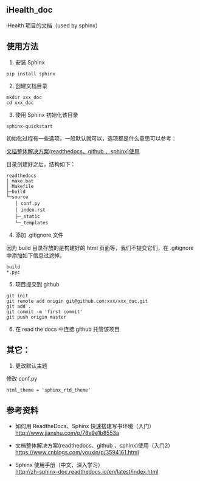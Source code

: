 ## iHealth_doc
iHealth 项目的文档（used by sphinx）

## 使用方法
1. 安装 Sphinx
```
pip install sphinx
```

2. 创建文档目录
```
mkdir xxx_doc
cd xxx_doc
```

3. 使用 Sphinx 初始化该目录
```
sphinx-quickstart
```
初始化过程有一些选项，一般默认就可以，选项都是什么意思可以参考：

[文档整体解决方案(readthedocs、github 、sphinx)使用](https://www.cnblogs.com/youxin/p/3594161.html)

目录创建好之后，结构如下：

```
readthedocs
│ make.bat
│ Makefile
├─build
└─source
　　│ conf.py
　　│ index.rst
　　├─_static
　　└─_templates
```

4. 添加 .gitignore 文件

因为 build 目录存放的是构建好的 html 页面等，我们不提交它们，在 .gitignore 中添加如下信息过滤掉。
```
build
*.pyc
```

5. 项目提交到 github
```
git init
git remote add origin git@github.com:xxx/xxx_doc.git
git add .
git commit -m 'first commit'
git push origin master
```

6. 在 read the docs 中连接 github 托管该项目

## 其它：
1. 更改默认主题

修改 conf.py 

```
html_theme = 'sphinx_rtd_theme'
```

## 参考资料
* 如何用 ReadtheDocs、Sphinx 快速搭建写书环境（入门）  
http://www.jianshu.com/p/78e9e1b8553a

* 文档整体解决方案(readthedocs、github 、sphinx)使用（入门2）  
https://www.cnblogs.com/youxin/p/3594161.html

* Sphinx 使用手册（中文，深入学习）  
http://zh-sphinx-doc.readthedocs.io/en/latest/index.html
